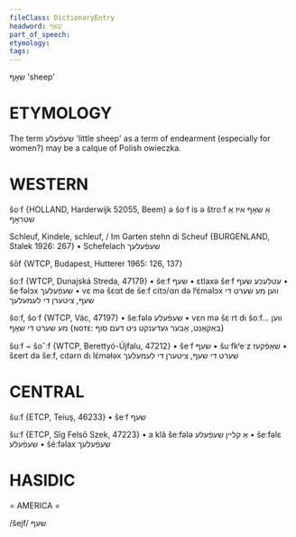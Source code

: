 ```yaml
---
fileClass: DictionaryEntry
headword: שאָף
part_of_speech: 
etymology: 
tags: 
---
```

שאָף
'sheep'

ETYMOLOGY
===========
The term שעפֿעלע 'little sheep' as a term of endearment (especially for women?) may be a calque of Polish owieczka. 

WESTERN
========

šoˑf {HOLLAND, Harderwijk 52055, Beem}
ə šoˑf is ə štroːf אַ שאָף איז אַ שטראָף

Schleuf, Kindele, schleuf, / Im Garten stehn di Scheuf {BURGENLAND, Stalek 1926: 267}
	•	Schefelach שעפֿעלעך

šōf {WTCP, Budapest, Hutterer 1965: 126, 137}

šoːf {WTCP, Dunajská Streda, 47179}
	•	šeːf שעף
	•	ɛtlaxə šeˑf עטלעכע שעף
	•	šeˑfəlɔx שעפֿעלעך
	•	vɛ mə šɛαt de šeːf cɩ́tɔ/αn də lʲɛ́məlɔx ווען מע שערט די שעף, ציטערן די לעמעלעך

šoːf, šoˑf {WTCP, Vác, 47197}
	•	šeːfələ שעפֿעלע
	•	vɛn mə šɛˑrt dɩ šoːf... ווען מע שערט די שאָף {ɴᴏᴛᴇ: באַקאַנט, אָבער געדענקט ניט דעם סוף}

šʊːf ~ šoˆːf {WTCP, Berettyó-Újfalu, 47212}
	•	šeˑf שעף
	•	šuˑfkʲeˑz שאָפֿקעז 
	•	šɛert də šeːf, cɩtərn dɩ lɛ́məɫəx שערט די שעף, ציטערן די לעמעלעך

CENTRAL
========

šuːf {ETCP, Teiuș, 46233}
	•	šeˑf שעף

šuːf {ETCP, Sîg Felső Szek, 47223}
	•	a klã šeːfələ אַ קליין שעפֿעלע
	•	šeːfəlɛ שעפֿעלע
	•	šéːfəlax שעפֿעלעך

HASIDIC
=======
= AMERICA = 

/šejf/ שעף